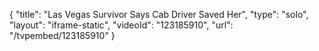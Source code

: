 {
    "title": "Las Vegas Survivor Says Cab Driver Saved Her",
    "type": "solo",
    "layout": "iframe-static",
    "videoId": "123185910",
    "url": "\/tvpembed\/123185910"
}